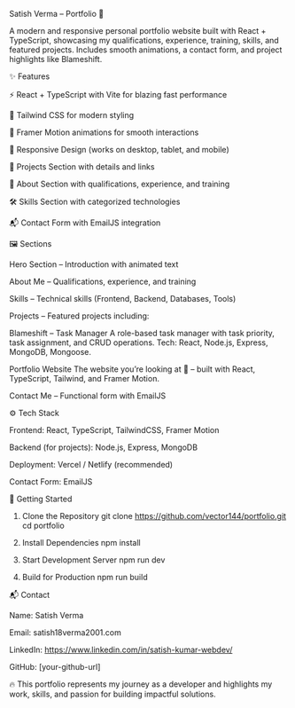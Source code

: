 Satish Verma – Portfolio 🚀

A modern and responsive personal portfolio website built with React + TypeScript, showcasing my qualifications, experience, training, skills, and featured projects. Includes smooth animations, a contact form, and project highlights like Blameshift.

✨ Features

⚡ React + TypeScript with Vite for blazing fast performance

🎨 Tailwind CSS for modern styling

🎥 Framer Motion animations for smooth interactions

📱 Responsive Design (works on desktop, tablet, and mobile)

💼 Projects Section with details and links

📜 About Section with qualifications, experience, and training

🛠 Skills Section with categorized technologies

📬 Contact Form with EmailJS integration

🖼️ Sections

Hero Section – Introduction with animated text

About Me – Qualifications, experience, and training

Skills – Technical skills (Frontend, Backend, Databases, Tools)

Projects – Featured projects including:

Blameshift – Task Manager
A role-based task manager with task priority, task assignment, and CRUD operations.
Tech: React, Node.js, Express, MongoDB, Mongoose.

Portfolio Website
The website you’re looking at 👀 – built with React, TypeScript, Tailwind, and Framer Motion.

Contact Me – Functional form with EmailJS

⚙️ Tech Stack

Frontend: React, TypeScript, TailwindCSS, Framer Motion

Backend (for projects): Node.js, Express, MongoDB

Deployment: Vercel / Netlify (recommended)

Contact Form: EmailJS

🚀 Getting Started
1. Clone the Repository
git clone https://github.com/vector144/portfolio.git
cd portfolio

2. Install Dependencies
npm install

3. Start Development Server
npm run dev

4. Build for Production
npm run build

📬 Contact

Name: Satish Verma

Email: satish18verma2001.com

LinkedIn: https://www.linkedin.com/in/satish-kumar-webdev/

GitHub: [your-github-url]

🔥 This portfolio represents my journey as a developer and highlights my work, skills, and passion for building impactful solutions.
